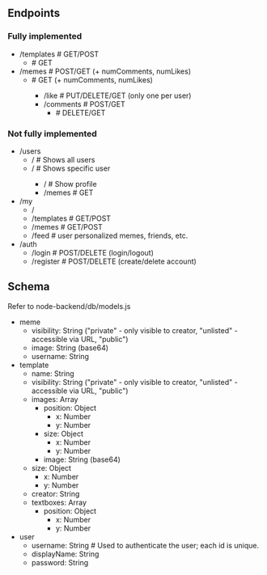 ## Endpoints

### Fully implemented

- /templates                # GET/POST
    - <templateName>        # GET
- /memes                    # POST/GET (+ numComments, numLikes)
    - <memeID>              # GET (+ numComments, numLikes)
        - /like             # PUT/DELETE/GET (only one per user)
        - /comments         # POST/GET
            - <commentID>   # DELETE/GET


### Not fully implemented

- /users
    - /             # Shows all users
    - /<username>     # Shows specific user
        - /         # Show profile
        - /memes    # GET
- /my
    - /
    - /templates    # GET/POST
    - /memes        # GET/POST
    - /feed         # user personalized memes, friends, etc.
- /auth
    - /login        # POST/DELETE (login/logout)
    - /register     # POST/DELETE (create/delete account)
    


## Schema
Refer to node-backend/db/models.js
- meme
    - visibility: String ("private" - only visible to creator, "unlisted" - accessible via URL, "public")
    - image: String (base64)
    - username: String 
- template
    - name: String
    - visibility: String ("private" - only visible to creator, "unlisted" - accessible via URL, "public")
    - images: Array
        - position: Object
            - x: Number
            - y: Number
        - size: Object
            - x: Number
            - y: Number
        - image: String (base64)
    - size: Object
        - x: Number
        - y: Number
    - creator: String
    - textboxes: Array
        - position: Object
            - x: Number
            - y: Number
- user
    - username: String        # Used to authenticate the user; each id is unique.
    - displayName: String
    - password: String
